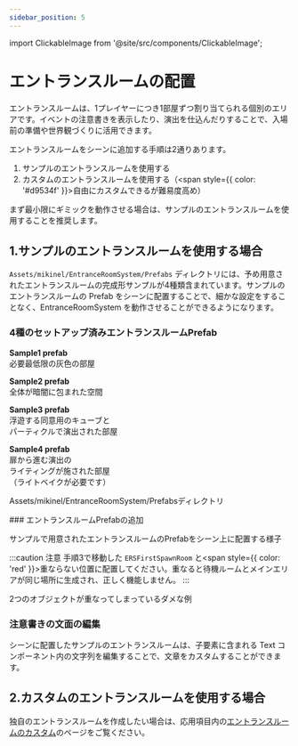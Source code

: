 ```yaml
---
sidebar_position: 5
---
```


import ClickableImage from '@site/src/components/ClickableImage';

# エントランスルームの配置

エントランスルームは、1プレイヤーにつき1部屋ずつ割り当てられる個別のエリアです。イベントの注意書きを表示したり、演出を仕込んだりすることで、入場前の準備や世界観づくりに活用できます。

エントランスルームをシーンに追加する手順は2通りあります。
1. サンプルのエントランスルームを使用する
2. カスタムのエントランスルームを使用する（<span style={{ color: '#d9534f' }}>自由にカスタムできるが難易度高め</span>）

まず最小限にギミックを動作させる場合は、サンプルのエントランスルームを使用することを推奨します。

## 1.サンプルのエントランスルームを使用する場合

`Assets/mikinel/EntranceRoomSystem/Prefabs` ディレクトリには、予め用意されたエントランスルームの完成形サンプルが4種類含まれています。サンプルのエントランスルームの Prefab をシーンに配置することで、細かな設定をすることなく、EntranceRoomSystem を動作させることができるようになります。

### 4種のセットアップ済みエントランスルームPrefab

<div className="row sample-room-gallery">
  <div className="col col--3 sample-room-gallery__item">
    <ClickableImage src="/img/ers-room-sample-1.png" alt="ERSEntranceRoom Sample1" />
    <p className="sample-room-gallery__caption"><strong>Sample1 prefab</strong><br />必要最低限の灰色の部屋</p>
  </div>
  <div className="col col--3 sample-room-gallery__item">
    <ClickableImage src="/img/ers-room-sample-2.png" alt="ERSEntranceRoom Sample2" />
    <p className="sample-room-gallery__caption"><strong>Sample2 prefab</strong><br />全体が暗闇に包まれた空間</p>
  </div>
  <div className="col col--3 sample-room-gallery__item">
    <ClickableImage src="/img/ers-room-sample-3.png" alt="ERSEntranceRoom Sample3" />
    <p className="sample-room-gallery__caption"><strong>Sample3 prefab</strong><br />浮遊する同意用のキューブと<br />パーティクルで演出された部屋</p>
  </div>
  <div className="col col--3 sample-room-gallery__item">
    <ClickableImage src="/img/ers-room-sample-4.png" alt="ERSEntranceRoom Sample4" />
    <p className="sample-room-gallery__caption"><strong>Sample4 prefab</strong><br />扉から進む演出の<br />ライティングが施された部屋<br />（ライトベイクが必要です）</p>
  </div>
</div>

<ClickableImage src="/img/ers-entrance-room-sample-prefabs.png" alt="ERSEntranceRoom サンプルPrefab一覧" />
<p style={{ textAlign: 'center' }}>Assets/mikinel/EntranceRoomSystem/Prefabsディレクトリ</p>
### エントランスルームPrefabの追加
<ClickableImage src="/img/sample-entrance-room-add.png" alt="Sample1のPrefabをシーンに追加する方法" />
<p style={{ textAlign: 'center' }}>サンプルで用意されたエントランスルームのPrefabをシーン上に配置する様子</p>

:::caution 注意
手順3で移動した `ERSFirstSpawnRoom` と<span style={{ color: 'red' }}>重ならない位置</span>に配置してください。重なると待機ルームとメインエリアが同じ場所に生成され、正しく機能しません。
:::

<ClickableImage src="/img/first-room-entrance-room-overlap.png" alt="ERSFirstSpawnRoom と ERSEntranceRoom が重なっている例（NG）" />
<p style={{ textAlign: 'center' }}>2つのオブジェクトが重なってしまっているダメな例</p>

### 注意書きの文面の編集

シーンに配置したサンプルのエントランスルームは、子要素に含まれる Text コンポーネント内の文字列を編集することで、文章をカスタムすることができます。

<ClickableImage src="/img/custom-sample-entrance-room-text.png" alt="サンプルエントランスルームのテキスト編集例" />

## 2.カスタムのエントランスルームを使用する場合

独自のエントランスルームを作成したい場合は、応用項目内の[エントランスルームのカスタム](custom-entrance-room.md)のページをご覧ください。
